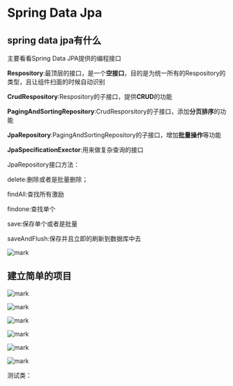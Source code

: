 # Spring Data  Jpa

## spring data jpa有什么

主要看看Spring Data JPA提供的编程接口

**Respository**:最顶层的接口，是一个**空接口**，目的是为统一所有的Respository的类型，且让组件扫面的时候自动识别

**CrudRespository**:Respository的子接口，提供**CRUD**的功能

**PagingAndSortingRepository**:CrudResporsitory的子接口，添加**分页排序**的功能

**JpaRepository**:PagingAndSortingRepository的子接口，增加**批量操作**等功能

**JpaSpecificationExector**:用来做复杂查询的接口





JpaRepository接口方法：

delete:删除或者是批量删除；

findAll:查找所有激励

findone:查找单个

save:保存单个或者是批量

saveAndFlush:保存并且立即的刷新到数据库中去







![mark](http://ozxf77u6w.bkt.clouddn.com/blog/180325/1f7aLfjc1A.png?imageslim)



## 建立简单的项目

![mark](http://ozxf77u6w.bkt.clouddn.com/blog/180325/3ei1hLD40g.png?imageslim)



![mark](http://ozxf77u6w.bkt.clouddn.com/blog/180325/LJ1EmAfi6A.png?imageslim)

![mark](http://ozxf77u6w.bkt.clouddn.com/blog/180325/hLmcD2F8eG.png?imageslim)



![mark](http://ozxf77u6w.bkt.clouddn.com/blog/180325/9km3dDJBI8.png?imageslim)



![mark](http://ozxf77u6w.bkt.clouddn.com/blog/180325/7CDmBlaiH8.png?imageslim)



![mark](http://ozxf77u6w.bkt.clouddn.com/blog/180325/7KfdDHlHG3.png?imageslim)



测试类：





